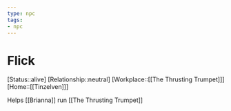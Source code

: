 ```yaml
---
type: npc
tags: 
- npc
---
```


# Flick
[Status::alive]
[Relationship::neutral]
[Workplace::[[The Thrusting Trumpet]]]
[Home::[[Tinzelven]]]

Helps [[Brianna]] run [[The Thrusting Trumpet]]
